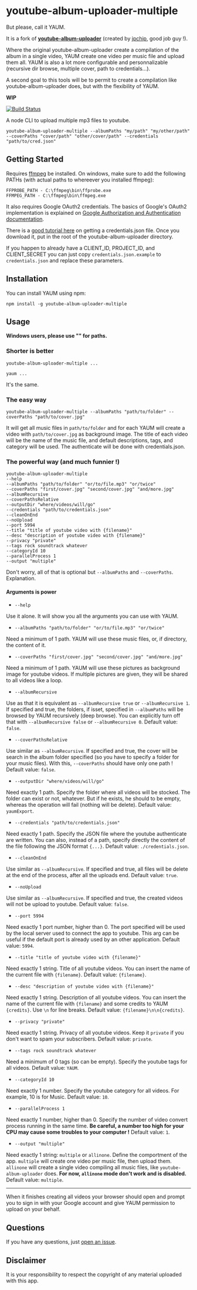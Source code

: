 # youtube-album-uploader-multiple

But please, call it YAUM.

It is a fork of **[youtube-album-uploader](https://github.com/jpchip/youtube-album-uploader)** (created by [jpchip](https://github.com/jpchip), good job guy !).

Where the original youtube-album-uploader create a compilation of the album in a single video, YAUM create one video per music file and upload them all.
YAUM is also a lot more configurable and personnalizable (recursive dir browse, multiple cover, path to credentials...).

A second goal to this tools will be to permit to create a compilation like youtube-album-uploader does, but with the flexibility of YAUM.

**WIP**

[![Build
Status](https://travis-ci.org/Chnapy/youtube-album-uploader-multiple.svg?branch=master)](https://travis-ci.org/Chnapy/youtube-album-uploader-multiple)

A node CLI to upload multiple mp3 files to youtube. 

`youtube-album-uploader-multiple --albumPaths "my/path" "my/other/path" --coverPaths "cover/path" "other/cover/path" --credentials "path/to/cred.json"`

## Getting Started

Requires [ffmpeg](https://www.ffmpeg.org/) be installed. On windows, make sure to add the following PATHs (with actual paths to whereever you installed ffmpeg):

    FFPROBE_PATH - C:\ffmpeg\bin\ffprobe.exe
    FFMPEG_PATH - C:\ffmpeg\bin\ffmpeg.exe

It also requires Google OAuth2 credentials. The basics of Google's OAuth2 implementation is explained on [Google Authorization and Authentication documentation](https://developers.google.com/accounts/docs/OAuth2Login). 

There is a [good tutorial here](https://www.codementor.io/nodejs/tutorial/uploading-videos-to-youtube-with-nodejs-google-api) on getting a credentials.json file. Once you download it, put in the root of the youtube-album-uploader directory.

If you happen to already have a CLIENT_ID, PROJECT_ID, and CLIENT_SECRET you can just copy `credentials.json.example` to `credentials.json` and replace these parameters.

## Installation

You can install YAUM using npm:

    npm install -g youtube-album-uploader-multiple
    
## Usage 

**Windows users, please use "" for paths.**

### Shorter is better

    youtube-album-uploader-multiple ...
    
    yaum ...
    
It's the same.

### The easy way

    youtube-album-uploader-multiple --albumPaths "path/to/folder" --coverPaths "path/to/cover.jpg"

It will get all music files in `path/to/folder` and for each YAUM will create a video with `path/to/cover.jpg` as background image.
The title of each video will be the name of the music file, and default descriptions, tags, and category will be used. 
The authenticate will be done with credentials.json.

### The powerful way (and much funnier !)

    youtube-album-uploader-multiple 
    --help
    --albumPaths "path/to/folder" "or/to/file.mp3" "or/twice" 
    --coverPaths "first/cover.jpg" "second/cover.jpg" "and/more.jpg" 
    --albumRecursive
    --coverPathsRelative
    --outputDir "where/videos/will/go"
    --credentials "path/to/credentials.json"
    --cleanOnEnd
    --noUpload
    --port 5994
    --title "title of youtube video with {filename}"
    --desc "description of youtube video with {filename}"
    --privacy "private"
    --tags rock soundtrack whatever
    --categoryId 10
    --parallelProcess 1
    --output "multiple"
    
Don't worry, all of that is optional but `--albumPaths` and `--coverPaths`.
Explanation.

#### Arguments is power

* `--help`

Use it alone. It will show you all the arguments you can use with YAUM.

* `--albumPaths "path/to/folder" "or/to/file.mp3" "or/twice"`

Need a minimum of 1 path. YAUM will use these music files, or, if directory, the content of it.

* `--coverPaths "first/cover.jpg" "second/cover.jpg" "and/more.jpg"`

Need a minimum of 1 path. YAUM will use these pictures as background image for youtube videos.
If multiple pictures are given, they will be shared to all videos like a loop.

* `--albumRecursive`

Use as that it is equivalent as `--albumRecursive true` or `--albumRecursive 1`. 
If specified and true, the folders, if isset, specified in `--albumPaths` will be browsed by YAUM recursively (deep browse).
You can explicitly turn off that with `--albumRecursive false` or `--albumRecursive 0`.
Default value: `false`.

* `--coverPathsRelative`

Use similar as `--albumRecursive`.
If specified and true, the cover will be search in the album folder specified (so you have to specify a folder for your music files).
With this, `--coverPaths` should have only one path !
Default value: `false`.

* `--outputDir "where/videos/will/go"`

Need exactly 1 path. Specify the folder where all videos will be stocked. The folder can exist or not, whatever. 
But if he exists, he should to be empty, whereas the operation will fail (nothing will be delete).
Default value: `yaumExport`.

* `--credentials "path/to/credentials.json"`

Need exactly 1 path. Specify the JSON file where the youtube authenticate are written. 
You can also, instead of a path, specify directly the content of the file following the JSON format `{...}`.
Default value: `./credentials.json`.

* `--cleanOnEnd`

Use similar as `--albumRecursive`.
If specified and true, all files will be delete at the end of the process, after all the uploads end.
Default value: `true`.

* `--noUpload`

Use similar as `--albumRecursive`.
If specified and true, the created videos will not be upload to youtube.
Default value: `false`.

* `--port 5994`

Need exactly 1 port number, higher than 0. The port specified will be used by the local server used to connect the app to youtube.
This arg can be useful if the default port is already used by an other application.
Default value: `5994`.

* `--title "title of youtube video with {filename}"`

Need exactly 1 string. Title of all youtube videos. You can insert the name of the current file with `{filename}`.
Default value: `{filename}`.

* `--desc "description of youtube video with {filename}"`

Need exactly 1 string. Description of all youtube videos. 
You can insert the name of the current file with `{filename}` and some credits to YAUM `{credits}`.
Use `\n` for line breaks.
Default value: `{filename}\n\n{credits}`.

* `--privacy "private"`

Need exactly 1 string. Privacy of all youtube videos. Keep it `private` if you don't want to spam your subscribers.
Default value: `private`.

* `--tags rock soundtrack whatever`

Need a minimum of 0 tags (so can be empty). Specify the youtube tags for all videos.
Default value: `YAUM`.

* `--categoryId 10`

Need exactly 1 number. Specify the youtube category for all videos. For example, 10 is for Music.
Default value: `10`.

* `--parallelProcess 1`

Need exactly 1 number, higher than 0. Specify the number of video convert process running in the same time. 
**Be careful, a number too high for your CPU may cause some troubles to your computer !**
Default value: `1`.

* `--output "multiple"`

Need exactly 1 string: `multiple` or `allinone`. Define the comportment of the app. `multiple` will create one video per music file, then upload them. 
`allinone` will create a single video compiling all music files, like `youtube-album-uploader` does.
**For now, `allinone` mode don't work and is disabled.**
Default value: `multiple`.

---

When it finishes creating all videos your browser should open and prompt you to sign in with your Google account and give YAUM permission to upload on your behalf.

## Questions

If you have any questions, just [open an issue](https://github.com/Chnapy/youtube-album-uploader-multiple/issues/new).

## Disclaimer

It is your responsibility to respect the copyright of any material uploaded with this app.  
